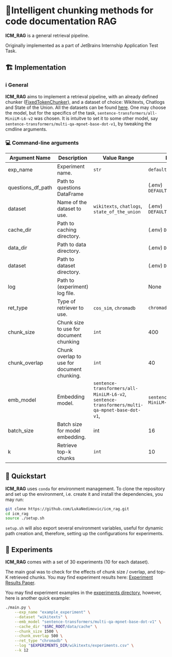 # 🤖Intelligent chunking methods for code documentation RAG

**ICM_RAG** is a general retrieval pipeline.

Originally implemented as a part of JetBrains Internship Application Test Task.


## 🏗 Implementation
### ℹ️ General
**ICM_RAG** aims to implement a retrieval pipeline, with an already defined chunker ([FixedTokenChunker](https://github.com/brandonstarxel/chunking_evaluation/blob/main/chunking_evaluation/chunking/fixed_token_chunker.py)), and a dataset of choice: Wikitexts, Chatlogs and State of the Union. All the datasets can be found [here](https://github.com/brandonstarxel/chunking_evaluation/tree/main/chunking_evaluation/evaluation_framework/general_evaluation_data/corpora). One may choose the model, but for the specifics of the task, `sentence-transformers/all-MiniLM-L6-v2` was chosen. It is intuitve to set it to some other model, say `sentence-transformers/multi-qa-mpnet-base-dot-v1`, by tweaking the cmdline arguments.

### 💻 Command-line arguments

| Argument Name                           | Description | Value Range   | Default Value |
|-----------------------------------------|-------------|---------------|---------------|
| exp_name                                | Experiment name. | `str` | `default_experiment` |
| questions_df_path | Path to questions DataFrame |  | (.env) `DEFAULT__QUESTIONS_DF_PATH` |
| dataset | Name of the dataset to use. |  `wikitexts`, `chatlogs`, `state_of_the_union` | (.env) `DEFAULT__QUESTIONS_DF_PATH` |
| cache_dir | Path to caching directory. | | (.env) `DEFAULT_CACHE_DIR` |
| data_dir | Path to data directory. | | (.env) `DEFAULT__DATA_DIR` |
| dataset | Path to dataset directory. | | (.env) `DEFAULT_DATASET_DIR` |
| log | Path to (experiment) log file. | | None |
| ret_type | Type of retriever to use. | `cos_sim`, `chromadb` | `chromadb` |
| chunk_size | Chunk size to use for document chunking | `int` | 400 |
| chunk_overlap | Chunk overlap to use for document chunking. | `int` | 40 |
| emb_model | Embedding model. | `sentence-transformers/all-MiniLM-L6-v2`, `sentence-transformers/multi-qa-mpnet-base-dot-v1`, | `sentence-transformers/all-MiniLM-L6-v2` |
| batch_size | Batch size for model embedding. | int | 16 |
| k | Retrieve top-k chunks | `int` | 10 |

## 🚀 Quickstart
**ICM_RAG** uses `conda` for environment management. To clone the repository and set up the environment, i.e. create it and install the dependencies, you may run:
```bash
git clone https://github.com/LukaNedimovic/icm_rag.git
cd icm_rag
source ./setup.sh
```
`setup.sh` will also export several environment variables, useful for dynamic path creation and, therefore, setting up the configurations for experiments.

## 🧪 Experiments
**ICM_RAG** comes with a set of 30 experiments (10 for each dataset).

The main goal was to check for the effects of chunk size / overlap, and top-K retrieved chunks. You may find experiment results here: [Experiment Results Paper](./icm_rag/experiments/ICM_RAG%20-%20Experiment%20Results.pdf).

You may find experiment examples in the [experiments directory](./icm_rag/experiments/), however, here is another quick example:
```bash
./main.py \
    --exp_name "example_experiment" \
    --dataset "wikitexts" \
    --emb_model "sentence-transformers/multi-qa-mpnet-base-dot-v1" \
    --cache_dir "$SRC_ROOT/data/cache" \
    --chunk_size 1500 \
    --chunk_overlap 500 \
    --ret_type "chromadb" \
    --log "$EXPERIMENTS_DIR/wikitexts/experiments.csv" \
    --k 12
```
